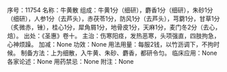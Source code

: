 序号：11754
名称：牛黄散
组成：牛黄1分（细研），麝香1分（细研），朱砂1分（细研），人参1分（去芦头），赤茯苓1分，防风1分（去芦头），芎藭1分，甘草1分（炙微赤，锉），桂心1分，犀角屑1分，地骨皮1分，天麻1分，麦门冬2分（去心，焙）。
出处：《圣惠》卷十。
主治：伤寒阳痉，发热恶寒，头项强直，四肢拘急，心神烦躁。
加减：None
功效：None
用法用量：每服2钱，以竹沥调下，不拘时候。
制备方法：上为细散，入牛黄、朱砂、麝香，都研令匀。
临床应用：None
各家论述：None
用药禁忌：None
附注：None
